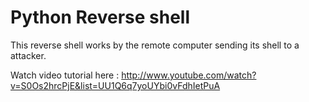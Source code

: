 Python Reverse shell 
====================

This reverse shell works by the remote computer sending its shell to a attacker.

Watch video tutorial here :  http://www.youtube.com/watch?v=S0Os2hrcPjE&list=UU1Q6q7yoUYbi0vFdhIetPuA
